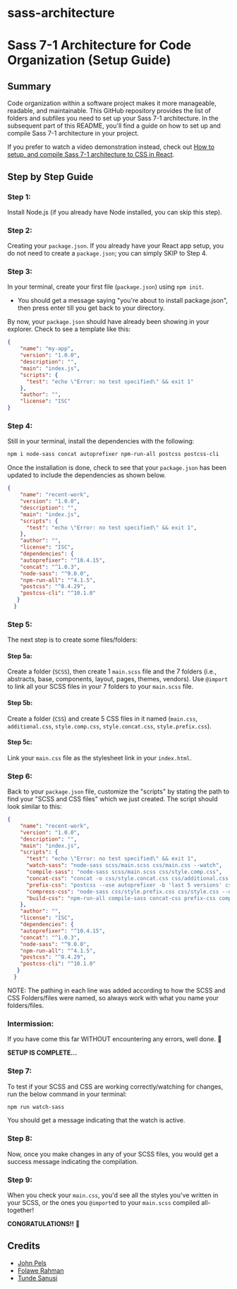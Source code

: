 # sass-architecture


# Sass 7-1 Architecture for Code Organization (Setup Guide)

## Summary
Code organization within a software project makes it more manageable, readable, and maintainable. This GitHub repository provides the list of folders and subfiles you need to set up your Sass 7-1 architecture. In the subsequent part of this README, you'll find a guide on how to set up and compile Sass 7-1 architecture in your project.

If you prefer to watch a video demonstration instead, check out [How to setup, and compile Sass 7-1 architecture to CSS in React](https://www.youtube.com/watch?v=VNiy8DfXCN4).

## Step by Step Guide

### Step 1:
Install Node.js (if you already have Node installed, you can skip this step).

### Step 2:
Creating your `package.json`. If you already have your React app setup, you do not need to create a `package.json`; you can simply SKIP to Step 4.

### Step 3:
In your terminal, create your first file (`package.json`) using `npm init`.
- You should get a message saying "you're about to install package.json", then press enter till you get back to your directory.

By now, your `package.json` should have already been showing in your explorer. Check to see a template like this:
```json
{
    "name": "my-app", 
    "version": "1.0.0",
    "description": "",
    "main": "index.js",
    "scripts": {
      "test": "echo \"Error: no test specified\" && exit 1"
    },
    "author": "",
    "license": "ISC"
}
```

### Step 4:
Still in your terminal, install the dependencies with the following:
```bash
npm i node-sass concat autoprefixer npm-run-all postcss postcss-cli
```
Once the installation is done, check to see that your `package.json` has been updated to include the dependencies as shown below.

```json
{
    "name": "recent-work", 
    "version": "1.0.0",
    "description": "",
    "main": "index.js",
    "scripts": {
      "test": "echo \"Error: no test specified\" && exit 1",
    },
    "author": "",
    "license": "ISC",
    "dependencies": {
    "autoprefixer": "^10.4.15",
    "concat": "^1.0.3",
    "node-sass": "^9.0.0",
    "npm-run-all": "^4.1.5",
    "postcss": "^8.4.29",
    "postcss-cli": "^10.1.0"
   }
  }
```


### Step 5:
The next step is to create some files/folders:

#### Step 5a:
Create a folder (`SCSS`), then create 1 `main.scss` file and the 7 folders (i.e., abstracts, base, components, layout, pages, themes, vendors). Use `@import` to link all your SCSS files in your 7 folders to your `main.scss` file.

#### Step 5b:
Create a folder (`CSS`) and create 5 CSS files in it named (`main.css`, `additional.css`, `style.comp.css`, `style.concat.css`, `style.prefix.css`).

#### Step 5c:
Link your `main.css` file as the stylesheet link in your `index.html`.

### Step 6:
Back to your `package.json` file, customize the "scripts" by stating the path to find your "SCSS and CSS files" which we just created. The script should look similar to this:


```json
{
    "name": "recent-work", 
    "version": "1.0.0",
    "description": "",
    "main": "index.js",
    "scripts": {
      "test": "echo \"Error: no test specified\" && exit 1",
      "watch-sass": "node-sass scss/main.scss css/main.css --watch",
      "compile-sass": "node-sass scss/main.scss css/style.comp.css",
      "concat-css": "concat -o css/style.concat.css css/additional.css dist/style.comp.css",
      "prefix-css": "postcss --use autoprefixer -b 'last 5 versions' css/style.concat.css -o css/style.prefix.css",
      "compress-css": "node-sass css/style.prefix.css css/style.css --output-style compressed",
      "build-css": "npm-run-all compile-sass concat-css prefix-css compress-css"
    },
    "author": "",
    "license": "ISC",
    "dependencies": {
    "autoprefixer": "^10.4.15",
    "concat": "^1.0.3",
    "node-sass": "^9.0.0",
    "npm-run-all": "^4.1.5",
    "postcss": "^8.4.29",
    "postcss-cli": "^10.1.0"
   }
  }
```

NOTE: The pathing in each line was added according to how the SCSS and CSS Folders/files were named, so always work with what you name your folders/files.


### Intermission:
If you have come this far WITHOUT encountering any errors, well done. 🎉

**SETUP IS COMPLETE...**

### Step 7:
To test if your SCSS and CSS are working correctly/watching for changes, run the below command in your terminal:
```bash
npm run watch-sass
```
You should get a message indicating that the watch is active.

### Step 8:
Now, once you make changes in any of your SCSS files, you would get a success message indicating the compilation.

### Step 9:
When you check your `main.css`, you'd see all the styles you've written in your SCSS, or the ones you `@import`ed to your `main.scss` compiled all-together!

**CONGRATULATIONS!!** 🎉

## Credits
- [John Pels](https://github.com/John-pels)
- [Folawe Rahman](https://github.com/folawerahman)
- [Tunde Sanusi](https://github.com/tuhamworld)
```

